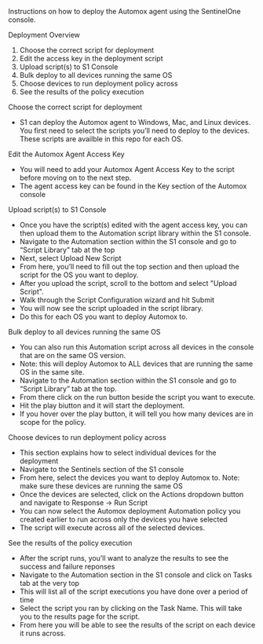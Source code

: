 Instructions on how to deploy the Automox agent using the SentinelOne console. 

Deployment Overview

1. Choose the correct script for deployment
2. Edit the access key in the deployment script
3. Upload script(s) to S1 Console
4. Bulk deploy to all devices running the same OS
5. Choose devices to run deployment policy across
6. See the results of the policy execution 


Choose the correct script for deployment
   - S1 can deploy the Automox agent to Windows, Mac, and Linux devices. You first need to select the scripts you’ll need to deploy to the devices. These        scripts are availble in this repo for each OS.
    

Edit the Automox Agent Access Key 
   - You will need to add your Automox Agent Access Key to the script before moving on to the next step. 
   - The agent access key can be found in the Key section of the Automox console


Upload script(s) to S1 Console
   - Once you have the script(s) edited with the agent access key, you can then upload them to the Automation script library within the S1 console. 
   - Navigate to the Automation section within the S1 console and go to “Script Library” tab at the top
   - Next, select Upload New Script
   - From here, you’ll need to fill out the top section and then upload the script for the OS you want to deploy.
   - After you upload the script, scroll to the bottom and select "Upload Script".  
   - Walk through the Script Configuration wizard and hit Submit
   - You will now see the script uploaded in the script library. 
   - Do this for each OS you want to deploy Automox to. 

     
Bulk deploy to all devices running the same OS
   - You can also run this Automation script across all devices in the console that are on the same OS version. 
   - Note: this will deploy Automox to ALL devices that are running the same OS in the same site. 
   - Navigate to the Automation section within the S1 console and go to “Script Library” tab at the top. 
   - From there click on the run button beside the script you want to execute.
   - Hit the play biutton and it will start the deployment. 
   - If you hover over the play button, it will tell you how many devices are in scope for the policy.


Choose devices to run deployment policy across
   - This section explains how to select individual devices for the deployment
   - Navigate to the Sentinels section of the S1 console 
   - From here, select the devices you want to deploy Automox to. Note: make sure these devices are running the same OS 
   - Once the devices are selected, click on the Actions dropdown button and navigate to Response -> Run Script
   - You can now select the Automox deployment Automation policy you created earlier to run across only the devices you have selected
   - The script will execute across all of the selected devices. 


See the results of the policy execution 
   - After the script runs, you’ll want to analyze the results to see the success and failure reponses 
   - Navigate to the Automation section in the S1 console and click on Tasks tab at the very top 
   - This will list all of the script executions you have done over a period of time
   - Select the script you ran by clicking on the Task Name. This will take you to the results page for the script. 
   - From here you will be able to see the results of the script on each device it runs across.

